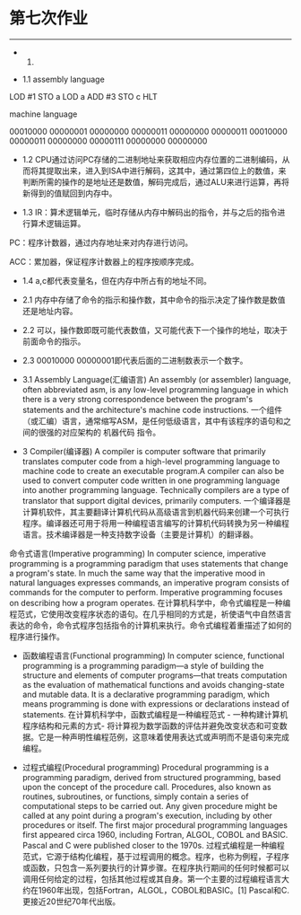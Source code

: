 第七次作业
======
---
* 1.

* 1.1
assembly language

LOD #1
STO a
LOD a
ADD #3
STO c
HLT

machine language

00010000 00000001
00000000 00000011
00000000 00000011
00010000 00000011
00000000 00000111
00000000 00000000

* 1.2 
CPU通过访问PC存储的二进制地址来获取相应内存位置的二进制编码，从而将其提取出来，进入到ISA中进行解码，这其中，通过第四位上的数值，来判断所需的操作的是地址还是数值，解码完成后，通过ALU来进行运算，再将新得到的值赋回到内存中。

* 1.3
IR：算术逻辑单元，临时存储从内存中解码出的指令，并与之后的指令进行算术逻辑运算。

PC：程序计数器，通过内存地址来对内存进行访问。

ACC：累加器，保证程序计数器上的程序按顺序完成。

* 1.4
a,c都代表变量名，但在内存中所占有的地址不同。

* 2.1
内存中存储了命令的指示和操作数，其中命令的指示决定了操作数是数值还是地址内容。

* 2.2
可以，操作数即既可能代表数值，又可能代表下一个操作的地址，取决于前面命令的指示。

* 2.3
00010000 00000001即代表后面的二进制数表示一个数字。

* 3.1
Assembly Language(汇编语言)
An assembly (or assembler) language, often abbreviated asm, is any low-level programming language in which there is a very strong correspondence between the program's statements and the architecture's machine code instructions.
一个组件（或汇编）语言，通常缩写ASM，是任何低级语言，其中有该程序的语句和之间的很强的对应架构的 机器代码 指令。

* 3
Compiler(编译器)
A compiler is computer software that primarily translates computer code from a high-level programming language to machine code to create an executable program.A compiler can also be used to convert computer code written in one programming language into another programming language. Technically compilers are a type of translator that support digital devices, primarily computers.
一个编译器是计算机软件，其主要翻译计算机代码从高级语言到机器代码来创建一个可执行程序。编译器还可用于将用一种编程语言编写的计算机代码转换为另一种编程语言。技术编译器是一种支持数字设备（主要是计算机）的翻译器。

命令式语言(Imperative programming)
In computer science, imperative programming is a programming paradigm that uses statements that change a program's state. In much the same way that the imperative mood in natural languages expresses commands, an imperative program consists of commands for the computer to perform. Imperative programming focuses on describing how a program operates.
在计算机科学中，命令式编程是一种编程范式，它使用改变程序状态的语句。在几乎相同的方式是，祈使语气中自然语言表达的命令，命令式程序包括指令的计算机来执行。命令式编程着重描述了如何的程序进行操作。

* 函数编程语言(Functional programming)
In computer science, functional programming is a programming paradigm—a style of building the structure and elements of computer programs—that treats computation as the evaluation of mathematical functions and avoids changing-state and mutable data. It is a declarative programming paradigm, which means programming is done with expressions or declarations instead of statements. 
在计算机科学中，函数式编程是一种编程范式 - 一种构建计算机程序结构和元素的方式- 将计算视为数学函数的评估并避免改变状态和可变数据。它是一种声明性编程范例，这意味着使用表达式或声明而不是语句来完成编程。

* 过程式编程(Procedural programming)
Procedural programming is a programming paradigm, derived from structured programming, based upon the concept of the procedure call. Procedures, also known as routines, subroutines, or functions, simply contain a series of computational steps to be carried out. Any given procedure might be called at any point during a program's execution, including by other procedures or itself. The first major procedural programming languages first appeared circa 1960, including Fortran, ALGOL, COBOL and BASIC. Pascal and C were published closer to the 1970s.
过程式编程是一种编程范式，它源于结构化编程，基于过程调用的概念。程序，也称为例程，子程序或函数，只包含一系列要执行的计算步骤。在程序执行期间的任何时候都可以调用任何给定的过程，包括其他过程或其自身。第一个主要的过程编程语言大约在1960年出现，包括Fortran，ALGOL，COBOL和BASIC。[1] Pascal和C. 更接近20世纪70年代出版。